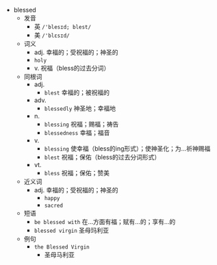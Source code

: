 - blessed
  - 发音
    - 英 `/'blesɪd; blest/`
    - 美 `/'blɛsɪd/`
  - 词义
    - adj. 幸福的；受祝福的；神圣的
    - `holy`
    - v. 祝福（bless的过去分词）
  - 同根词
    - adj.
      - `blest` 幸福的；被祝福的
    - adv.
      - `blessedly` 神圣地；幸福地
    - n.
      - `blessing` 祝福；赐福；祷告
      - `blessedness` 幸福；福音
    - v.
      - `blessing` 使幸福（bless的ing形式）；使神圣化；为…祈神赐福
      - `blest` 祝福；保佑（bless的过去分词形式）
    - vt.
      - `bless` 祝福；保佑；赞美
  - 近义词
    - adj. 幸福的；受祝福的；神圣的
      - `happy`
      - `sacred`
  - 短语
    - `be blessed with` 在…方面有福；赋有…的；享有…的 
    - `blessed virgin` 圣母玛利亚 
  - 例句
    - `the Blessed Virgin`
      - 圣母马利亚

